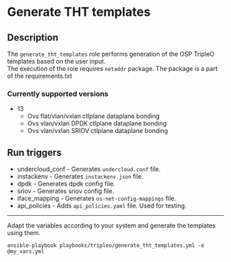 # Generate THT templates

## Description
The `generate_tht_templates` role performs generation of the OSP TripleO templates based on the user input.  
The execution of the role requires `netaddr` package. The package is a part of the requirements.txt

### Currently supported versions
* 13
  * Ovs flat/vlan/vxlan ctlplane dataplane bonding
  * Ovs vlan/vxlan DPDK ctlplane dataplane bonding
  * Ovs vlan/vxlan SRIOV ctlplane dataplane bonding

## Run triggers
* undercloud_conf - Generates `undercloud.conf` file.
* instackenv - Generates `instackenv.json` file.
* dpdk - Generates dpdk config file.
* sriov - Generates sriov config file.
* iface_mapping - Generates `os-net-config-mappings` file.
* api_policies - Adds `api_policies.yaml` file. Used for testing.

***
Adapt the variables according to your system and generate the templates using them.

```
ansible-playbook playbooks/tripleo/generate_tht_templates.yml -e @my_vars.yml
```
